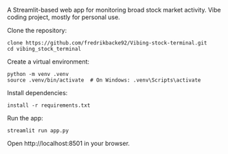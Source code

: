 A Streamlit-based web app for monitoring broad stock market activity. Vibe coding project, mostly for personal use.

Clone the repository:
```
clone https://github.com/fredrikbacke92/Vibing-stock-terminal.git
cd vibing_stock_terminal
```
Create a virtual environment:
```
python -m venv .venv
source .venv/bin/activate  # On Windows: .venv\Scripts\activate
```
Install dependencies:
```
install -r requirements.txt
```
Run the app:
```
streamlit run app.py
```
Open http://localhost:8501 in your browser.